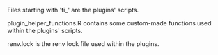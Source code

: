 Files starting with 'ti_' are the plugins' scripts.

plugin_helper_functions.R contains some custom-made functions used within the plugins' scripts.

renv.lock is the renv lock file used within the plugins.
